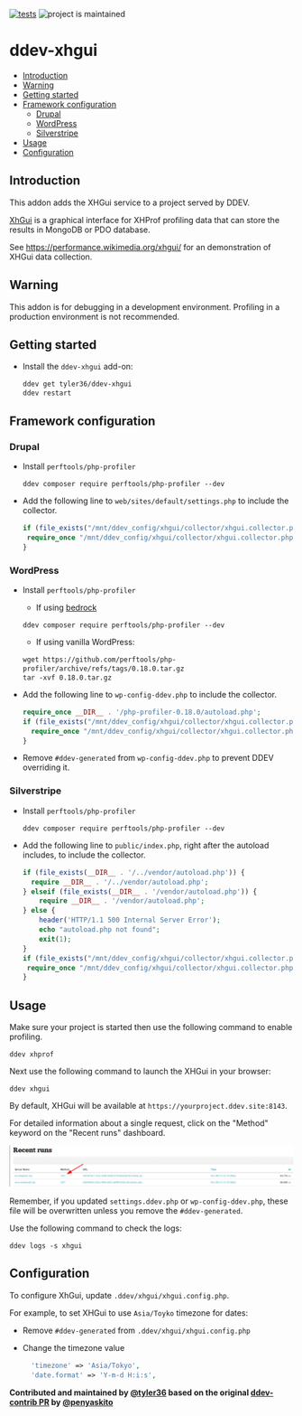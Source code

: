 [![tests](https://github.com/ddev/ddev-addon-template/actions/workflows/tests.yml/badge.svg)](https://github.com/ddev/ddev-addon-template/actions/workflows/tests.yml) ![project is maintained](https://img.shields.io/maintenance/yes/2024.svg)

# ddev-xhgui <!-- omit in toc -->

- [Introduction](#introduction)
- [Warning](#warning)
- [Getting started](#getting-started)
- [Framework configuration](#framework-configuration)
  - [Drupal](#drupal)
  - [WordPress](#wordpress)
  - [Silverstripe](#silverstripe)
- [Usage](#usage)
- [Configuration](#configuration)

## Introduction

This addon adds the XHGui service to a project served by DDEV.

[XhGui](https://github.com/perftools/xhgui) is a graphical interface for XHProf profiling data that can store the results in MongoDB or PDO database.

See <https://performance.wikimedia.org/xhgui/> for an demonstration of XHGui data collection.

## Warning

This addon is for debugging in a development environment.
Profiling in a production environment is not recommended.

## Getting started

- Install the `ddev-xhgui` add-on:

  ```shell
  ddev get tyler36/ddev-xhgui
  ddev restart
  ```

## Framework configuration

### Drupal

- Install `perftools/php-profiler`

   ```shell
   ddev composer require perftools/php-profiler --dev
   ```

- Add the following line to `web/sites/default/settings.php` to include the collector.

   ```php
   if (file_exists("/mnt/ddev_config/xhgui/collector/xhgui.collector.php")) {
    require_once "/mnt/ddev_config/xhgui/collector/xhgui.collector.php";
   }
   ```

### WordPress

- Install `perftools/php-profiler`
  - If using [bedrock](https://roots.io/bedrock/)

   ```shell
   ddev composer require perftools/php-profiler --dev
   ```

  - If using vanilla WordPress:

   ```shell
   wget https://github.com/perftools/php-profiler/archive/refs/tags/0.18.0.tar.gz
   tar -xvf 0.18.0.tar.gz
   ```

- Add the following line to `wp-config-ddev.php` to include the collector.

   ```php
   require_once __DIR__ . '/php-profiler-0.18.0/autoload.php';
   if (file_exists("/mnt/ddev_config/xhgui/collector/xhgui.collector.php")) {
     require_once "/mnt/ddev_config/xhgui/collector/xhgui.collector.php";
   }
   ```

- Remove `#ddev-generated` from `wp-config-ddev.php` to prevent DDEV overriding it.

### Silverstripe

- Install `perftools/php-profiler`

   ```shell
   ddev composer require perftools/php-profiler --dev
   ```

- Add the following line to `public/index.php`, right after the autoload includes, to include the collector.

  ```php
  if (file_exists(__DIR__ . '/../vendor/autoload.php')) {
    require __DIR__ . '/../vendor/autoload.php';
  } elseif (file_exists(__DIR__ . '/vendor/autoload.php')) {
      require __DIR__ . '/vendor/autoload.php';
  } else {
      header('HTTP/1.1 500 Internal Server Error');
      echo "autoload.php not found";
      exit(1);
  }
  if (file_exists("/mnt/ddev_config/xhgui/collector/xhgui.collector.php")) {
   require_once "/mnt/ddev_config/xhgui/collector/xhgui.collector.php";
  }
  ```

## Usage
Make sure your project is started then use the following command to enable profiling.

```shell
ddev xhprof
```

Next use the following command to launch the XHGui in your browser:

```shell
ddev xhgui
```

By default, XHGui will be available at `https://yourproject.ddev.site:8143`.

For detailed information about a single request, click on the "Method" keyword on the "Recent runs" dashboard.

![Click GET method](./images/xhgui-get.png)

Remember, if you updated `settings.ddev.php` or `wp-config-ddev.php`, these file will be overwritten unless you remove the `#ddev-generated`.

Use the following command to check the logs:

   ```shell
   ddev logs -s xhgui
   ```

## Configuration

To configure XhGui, update `.ddev/xhgui/xhgui.config.php`.

For example, to set XHGui to use `Asia/Toyko` timezone for dates:

- Remove `#ddev-generated` from `.ddev/xhgui/xhgui.config.php`
- Change the timezone value

  ```php
    'timezone' => 'Asia/Tokyo',
    'date.format' => 'Y-m-d H:i:s',
  ```

**Contributed and maintained by [@tyler36](https://github.com/tyler36) based on the original [ddev-contrib PR](https://github.com/ddev/ddev-contrib/pull/128) by [@penyaskito](https://github.com/penyaskito)**
